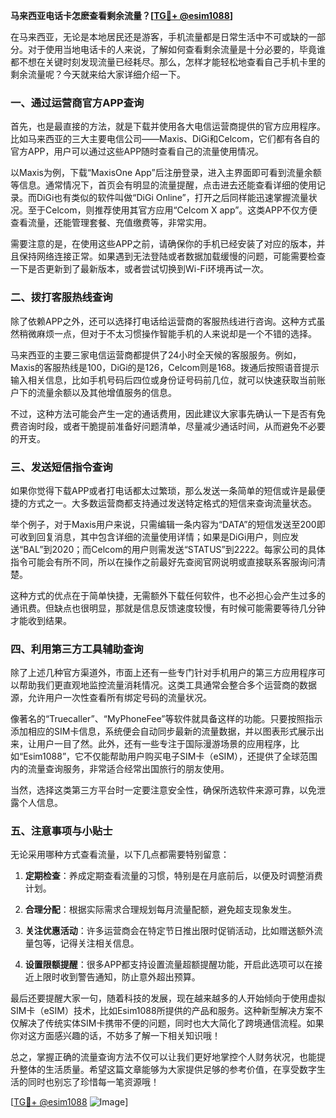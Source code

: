 **马来西亚电话卡怎麽查看剩余流量？[[TG💪+ @esim1088](https://t.me/s/esim1088)]**

在马来西亚，无论是本地居民还是游客，手机流量都是日常生活中不可或缺的一部分。对于使用当地电话卡的人来说，了解如何查看剩余流量是十分必要的，毕竟谁都不想在关键时刻发现流量已经耗尽。那么，怎样才能轻松地查看自己手机卡里的剩余流量呢？今天就来给大家详细介绍一下。

### 一、通过运营商官方APP查询

首先，也是最直接的方法，就是下载并使用各大电信运营商提供的官方应用程序。比如马来西亚的三大主要电信公司——Maxis、DiGi和Celcom，它们都有各自的官方APP，用户可以通过这些APP随时查看自己的流量使用情况。

以Maxis为例，下载“MaxisOne App”后注册登录，进入主界面即可看到流量余额等信息。通常情况下，首页会有明显的流量提醒，点击进去还能查看详细的使用记录。而DiGi也有类似的软件叫做“DiGi Online”，打开之后同样能迅速掌握流量状况。至于Celcom，则推荐使用其官方应用“Celcom X app”。这类APP不仅方便查看流量，还能管理套餐、充值缴费等，非常实用。

需要注意的是，在使用这些APP之前，请确保你的手机已经安装了对应的版本，并且保持网络连接正常。如果遇到无法登陆或者数据加载缓慢的问题，可能需要检查一下是否更新到了最新版本，或者尝试切换到Wi-Fi环境再试一次。

### 二、拨打客服热线查询

除了依赖APP之外，还可以选择打电话给运营商的客服热线进行咨询。这种方式虽然稍微麻烦一点，但对于不太习惯操作智能手机的人来说却是一个不错的选择。

马来西亚的主要三家电信运营商都提供了24小时全天候的客服服务。例如，Maxis的客服热线是100，DiGi的是126，Celcom则是168。拨通后按照语音提示输入相关信息，比如手机号码后四位或身份证号码前几位，就可以快速获取当前账户下的流量余额以及其他增值服务的信息。

不过，这种方法可能会产生一定的通话费用，因此建议大家事先确认一下是否有免费咨询时段，或者干脆提前准备好问题清单，尽量减少通话时间，从而避免不必要的开支。

### 三、发送短信指令查询

如果你觉得下载APP或者打电话都太过繁琐，那么发送一条简单的短信或许是最便捷的方式之一。大多数运营商都支持通过发送特定格式的短信来查询流量状态。

举个例子，对于Maxis用户来说，只需编辑一条内容为“DATA”的短信发送至200即可收到回复消息，其中包含详细的流量使用详情；如果是DiGi用户，则应发送“BAL”到2020；而Celcom的用户则需发送“STATUS”到2222。每家公司的具体指令可能会有所不同，所以在操作之前最好先查阅官网说明或直接联系客服询问清楚。

这种方式的优点在于简单快捷，无需额外下载任何软件，也不必担心会产生过多的通讯费。但缺点也很明显，那就是信息反馈速度较慢，有时候可能需要等待几分钟才能收到结果。

### 四、利用第三方工具辅助查询

除了上述几种官方渠道外，市面上还有一些专门针对手机用户的第三方应用程序可以帮助我们更直观地监控流量消耗情况。这类工具通常会整合多个运营商的数据源，允许用户一次性查看所有绑定号码的流量状况。

像著名的“Truecaller”、“MyPhoneFee”等软件就具备这样的功能。只要按照指示添加相应的SIM卡信息，系统便会自动同步最新的流量数据，并以图表形式展示出来，让用户一目了然。此外，还有一些专注于国际漫游场景的应用程序，比如“Esim1088”，它不仅能帮助用户购买电子SIM卡（eSIM），还提供了全球范围内的流量查询服务，非常适合经常出国旅行的朋友使用。

当然，选择这类第三方平台时一定要注意安全性，确保所选软件来源可靠，以免泄露个人信息。

### 五、注意事项与小贴士

无论采用哪种方式查看流量，以下几点都需要特别留意：

1. **定期检查**：养成定期查看流量的习惯，特别是在月底前后，以便及时调整消费计划。
   
2. **合理分配**：根据实际需求合理规划每月流量配额，避免超支现象发生。
   
3. **关注优惠活动**：许多运营商会在特定节日推出限时促销活动，比如赠送额外流量包等，记得关注相关信息。
   
4. **设置限额提醒**：很多APP都支持设置流量超额提醒功能，开启此选项可以在接近上限时收到警告通知，防止意外超出预算。

最后还要提醒大家一句，随着科技的发展，现在越来越多的人开始倾向于使用虚拟SIM卡（eSIM）技术，比如Esim1088所提供的产品和服务。这种新型解决方案不仅解决了传统实体SIM卡携带不便的问题，同时也大大简化了跨境通信流程。如果你对这方面感兴趣的话，不妨多了解一下相关知识哦！

总之，掌握正确的流量查询方法不仅可以让我们更好地掌控个人财务状况，也能提升整体的生活质量。希望这篇文章能够为大家提供足够的参考价值，在享受数字生活的同时也别忘了珍惜每一笔资源哦！

[[TG💪+ @esim1088](https://t.me/s/esim1088) ![Image](https://i.postimg.cc/4NQfJmqS/Snipaste-2025-05-13-00-14-12.png)]